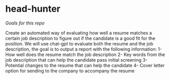 # head-hunter

*Goals for this repo*

Create an automated way of evaluating how well a resume matches a certain job description to figure out if the candidate is a good fit for the position. We will use chat-gpt to evaluate both the resume and the job description, the goal is to output a report with the following information:
1- How well does the resume match the job description
2- Key words from the job description that can help the candidate pass initial screening
3- Potential changes to the resume that can help the candidate
4- Cover letter option for sending to the company to accompany the resume
